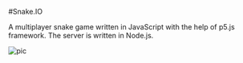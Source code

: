 #Snake.IO

A multiplayer snake game written in JavaScript with the help of p5.js framework. The server is written in Node.js.

![pic](thumb.jpg)
